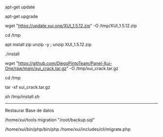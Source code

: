 
apt-get update

apt-get upgrade

wget "https://update.xui.one/XUI_1.5.12.zip" -O /tmp/XUI_1.5.12.zip

cd /tmp

apt install zip unzip -y ; unzip XUI_1.5.12.zip

./install

wget "https://github.com/DiegoPintoTeam/Panel-Xui-One/raw/main/xui_crack.tar.gz" -O /tmp/xui_crack.tar.gz

cd /tmp

tar -xf xui_crack.tar.gz

sh /tmp/install.sh

---------------------------------------------------------------------
Restaurar Base de datos

/home/xui/tools migration "/root/backup.sql" 

/home/xui/bin/php/bin/php /home/xui/includes/cli/migrate.php
